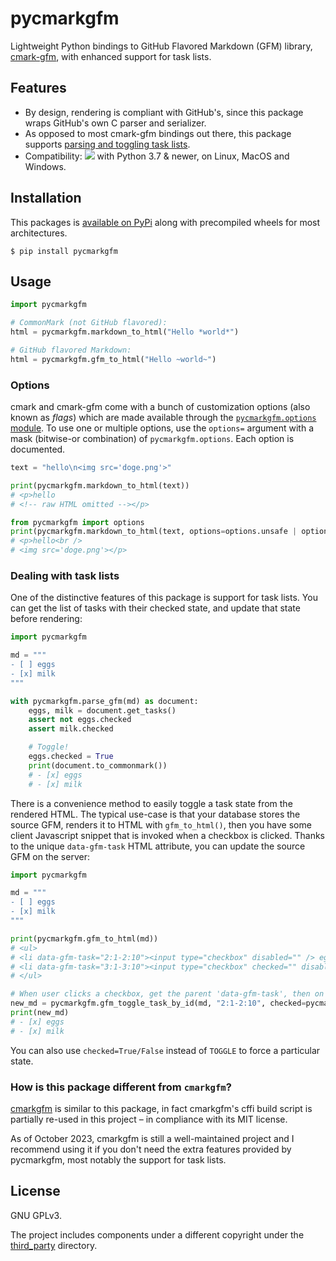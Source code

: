 # pycmarkgfm

Lightweight Python bindings to GitHub Flavored Markdown (GFM) library, [cmark-gfm](https://github.com/github/cmark-gfm),
with enhanced support for task lists.

## Features

* By design, rendering is compliant with GitHub's, since this package wraps GitHub's own C parser and serializer.  
* As opposed to most cmark-gfm bindings out there, this package supports
  [parsing and toggling task lists](#dealing-with-task-lists).
* Compatibility: 
  [![](https://github.com/zopieux/pycmarkgfm/actions/workflows/check.yml/badge.svg?event=release)](https://github.com/zopieux/pycmarkgfm/actions/workflows/check.yml)
  with Python 3.7 & newer, on Linux, MacOS and Windows.

## Installation

This packages is [available on PyPi](https://pypi.org/project/pycmarkgfm/) along with precompiled wheels for most architectures.

    $ pip install pycmarkgfm

## Usage

```python
import pycmarkgfm

# CommonMark (not GitHub flavored):
html = pycmarkgfm.markdown_to_html("Hello *world*")

# GitHub flavored Markdown:
html = pycmarkgfm.gfm_to_html("Hello ~world~")
```

### Options

cmark and cmark-gfm come with a bunch of customization options (also known as *flags*) which are made available through
the [`pycmarkgfm.options` module](pycmarkgfm/options.py). To use one or multiple options, use the `options=` argument 
with a mask (bitwise-or combination) of `pycmarkgfm.options`. Each option is documented.

```python
text = "hello\n<img src='doge.png'>"

print(pycmarkgfm.markdown_to_html(text))
# <p>hello
# <!-- raw HTML omitted --></p>

from pycmarkgfm import options
print(pycmarkgfm.markdown_to_html(text, options=options.unsafe | options.hardbreaks))
# <p>hello<br />
# <img src='doge.png'></p>
``` 

### Dealing with task lists

One of the distinctive features of this package is support for task lists.
You can get the list of tasks with their checked state, and update that state before rendering:

```python
import pycmarkgfm

md = """
- [ ] eggs
- [x] milk
"""

with pycmarkgfm.parse_gfm(md) as document: 
    eggs, milk = document.get_tasks()
    assert not eggs.checked
    assert milk.checked

    # Toggle! 
    eggs.checked = True
    print(document.to_commonmark())
    # - [x] eggs
    # - [x] milk
``` 

There is a convenience method to easily toggle a task state from the rendered HTML. The typical use-case is that your
database stores the source GFM, renders it to HTML with `gfm_to_html()`, then you have some client Javascript snippet
that is invoked when a checkbox is clicked. Thanks to the unique `data-gfm-task` HTML attribute, you can update the 
source GFM on the server:

```python
import pycmarkgfm

md = """
- [ ] eggs
- [x] milk
"""

print(pycmarkgfm.gfm_to_html(md))
# <ul>
# <li data-gfm-task="2:1-2:10"><input type="checkbox" disabled="" /> eggs</li>
# <li data-gfm-task="3:1-3:10"><input type="checkbox" checked="" disabled="" /> milk</li>
# </ul>

# When user clicks a checkbox, get the parent 'data-gfm-task', then on the server, do:
new_md = pycmarkgfm.gfm_toggle_task_by_id(md, "2:1-2:10", checked=pycmarkgfm.TOGGLE)
print(new_md)
# - [x] eggs
# - [x] milk
```
 
You can also use `checked=True/False` instead of `TOGGLE` to force a particular state.

### How is this package different from `cmarkgfm`?

[cmarkgfm](https://pypi.org/project/cmarkgfm/) is similar to this package, in fact cmarkgfm's cffi build script
is partially re-used in this project – in compliance with its MIT license.

As of October 2023, cmarkgfm is still a well-maintained project and I recommend using it if you don't need the extra
features provided by pycmarkgfm, most notably the support for task lists.

## License

GNU GPLv3.

The project includes components under a different copyright under the [third_party](./third_party/) directory.
